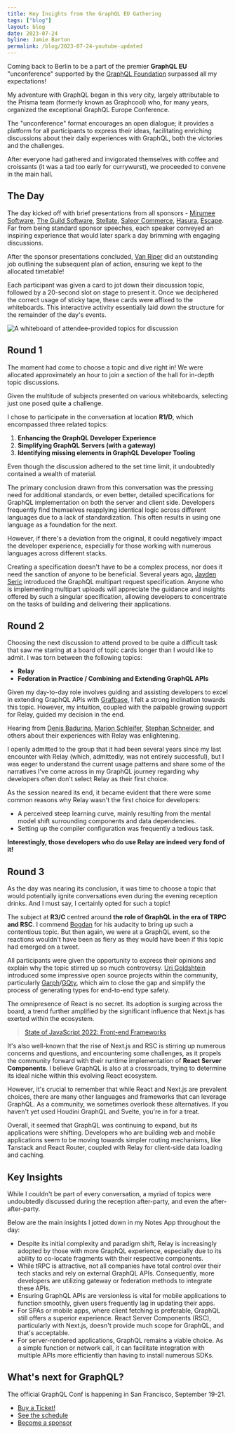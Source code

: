 ```yaml
---
title: Key Insights from the GraphQL EU Gathering
tags: ["blog"]
layout: blog
date: 2023-07-24
byline: Jamie Barton
permalink: /blog/2023-07-24-youtube-updated
---
```


Coming back to Berlin to be a part of the premier **GraphQL EU** "unconference" supported by the [GraphQL Foundation](/foundation/) surpassed all my expectations!

My adventure with GraphQL began in this very city, largely attributable to the Prisma team (formerly known as Graphcool) who, for many years, organized the exceptional GraphQL Europe Conference.

The "unconference" format encourages an open dialogue; it provides a platform for all participants to express their ideas, facilitating enriching discussions about their daily experiences with GraphQL, both the victories and the challenges.

After everyone had gathered and invigorated themselves with coffee and croissants (it was a tad too early for currywurst), we proceeded to convene in the main hall.

## The Day

The day kicked off with brief presentations from all sponsors - [Mirumee Software](https://mirumee.com/), [The Guild Software](https://the-guild.dev/), [Stellate](https://stellate.co/), [Saleor Commerce](https://saleor.io/), [Hasura](https://hasura.io/), [Escape](https://escape.tech/). Far from being standard sponsor speeches, each speaker conveyed an inspiring experience that would later spark a day brimming with engaging discussions.

After the sponsor presentations concluded, [Van Riper](https://twitter.com/vanriper) did an outstanding job outlining the subsequent plan of action, ensuring we kept to the allocated timetable!

Each participant was given a card to jot down their discussion topic, followed by a 20-second slot on stage to present it. Once we deciphered the correct usage of sticky tape, these cards were affixed to the whiteboards. This interactive activity essentially laid down the structure for the remainder of the day's events.

![A whiteboard of attendee-provided topics for discussion](/img/blog/2023-07-21-key-insights-from-the-graphql-eu-gathering/whiteboard.jpg)

## Round 1

The moment had come to choose a topic and dive right in! We were allocated approximately an hour to join a section of the hall for in-depth topic discussions.

Given the multitude of subjects presented on various whiteboards, selecting just one posed quite a challenge.

I chose to participate in the conversation at location **R1/D**, which encompassed three related topics:

1. **Enhancing the GraphQL Developer Experience**
2. **Simplifying GraphQL Servers (with a gateway)**
3. **Identifying missing elements in GraphQL Developer Tooling**

Even though the discussion adhered to the set time limit, it undoubtedly contained a wealth of material.

The primary conclusion drawn from this conversation was the pressing need for additional standards, or even better, detailed specifications for GraphQL implementation on both the server and client side. Developers frequently find themselves reapplying identical logic across different languages due to a lack of standardization. This often results in using one language as a foundation for the next.

However, if there's a deviation from the original, it could negatively impact the developer experience, especially for those working with numerous languages across different stacks.

Creating a specification doesn't have to be a complex process, nor does it need the sanction of anyone to be beneficial. Several years ago, [Jayden Seric](https://github.com/jaydenseric/graphql-multipart-request-spec) introduced the GraphQL multipart request specification. Anyone who is implementing multipart uploads will appreciate the guidance and insights offered by such a singular specification, allowing developers to concentrate on the tasks of building and delivering their applications.

## Round 2

Choosing the next discussion to attend proved to be quite a difficult task that saw me staring at a board of topic cards longer than I would like to admit. I was torn between the following topics:

- **Relay**
- **Federation in Practice / Combining and Extending GraphQL APIs**

Given my day-to-day role involves guiding and assisting developers to excel in extending GraphQL APIs with [Grafbase](https://grafbase.com), I felt a strong inclination towards this topic. However, my intuition, coupled with the palpable growing support for Relay, guided my decision in the end.

Hearing from [Denis Badurina](https://twitter.com/enisdenjo), [Marion Schleifer](https://twitter.com/rubydwarf), [Stephan Schneider](https://twitter.com/zcei_GER), and others about their experiences with Relay was enlightening.

I openly admitted to the group that it had been several years since my last encounter with Relay (which, admittedly, was not entirely successful), but I was eager to understand the current usage patterns and share some of the narratives I've come across in my GraphQL journey regarding why developers often don't select Relay as their first choice.

As the session neared its end, it became evident that there were some common reasons why Relay wasn't the first choice for developers:

- A perceived steep learning curve, mainly resulting from the mental model shift surrounding components and data dependencies.
- Setting up the compiler configuration was frequently a tedious task.

**Interestingly, those developers who do use Relay are indeed very fond of it!**

## Round 3

As the day was nearing its conclusion, it was time to choose a topic that would potentially ignite conversations even during the evening reception drinks. And I must say, I certainly opted for such a topic!

The subject at **R3/C** centred around **the role of GraphQL in the era of TRPC and RSC**. I commend [Bogdan](https://twitter.com/soarebo) for his audacity to bring up such a contentious topic. But then again, we were at a GraphQL event, so the reactions wouldn't have been as fiery as they would have been if this topic had emerged on a tweet.

All participants were given the opportunity to express their opinions and explain why the topic stirred up so much controversy. [Uri Goldshtein](https://twitter.com/UriGoldshtein) introduced some impressive open source projects within the community, particularly [Garph](https://garph.dev/)/[GQty](https://gqty.dev/), which aim to close the gap and simplify the process of generating types for end-to-end type safety.

The omnipresence of React is no secret. Its adoption is surging across the board, a trend further amplified by the significant influence that Next.js has exerted within the ecosystem.

> [State of JavaScript 2022: Front-end Frameworks](https://2022.stateofjs.com/en-US/libraries/front-end-frameworks/)

It's also well-known that the rise of Next.js and RSC is stirring up numerous concerns and questions, and encountering some challenges, as it propels the community forward with their runtime implementation of **React Server Components**. I believe GraphQL is also at a crossroads, trying to determine its ideal niche within this evolving React ecosystem.

However, it's crucial to remember that while React and Next.js are prevalent choices, there are many other languages and frameworks that can leverage GraphQL. As a community, we sometimes overlook these alternatives. If you haven't yet used Houdini GraphQL and Svelte, you're in for a treat.

Overall, it seemed that GraphQL was continuing to expand, but its applications were shifting. Developers who are building web and mobile applications seem to be moving towards simpler routing mechanisms, like Tanstack and React Router, coupled with Relay for client-side data loading and caching.

## Key Insights

While I couldn't be part of every conversation, a myriad of topics were undoubtedly discussed during the reception after-party, and even the after-after-party.

Below are the main insights I jotted down in my Notes App throughout the day:

- Despite its initial complexity and paradigm shift, Relay is increasingly adopted by those with more GraphQL experience, especially due to its ability to co-locate fragments with their respective components.
- While tRPC is attractive, not all companies have total control over their tech stacks and rely on external GraphQL APIs. Consequently, more developers are utilizing gateway or federation methods to integrate these APIs.
- Ensuring GraphQL APIs are versionless is vital for mobile applications to function smoothly, given users frequently lag in updating their apps.
- For SPAs or mobile apps, where client fetching is preferable, GraphQL still offers a superior experience. React Server Components (RSC), particularly with Next.js, doesn't provide much scope for GraphQL, and that's acceptable.
- For server-rendered applications, GraphQL remains a viable choice. As a simple function or network call, it can facilitate integration with multiple APIs more efficiently than having to install numerous SDKs.

## What's next for GraphQL?

The official GraphQL Conf is happening in San Francisco, September 19-21.

- [Buy a Ticket!](https://graphql.org/conf/#attend)
- [See the schedule](https://graphql.org/conf/schedule/)
- [Become a sponsor](https://graphql.org/conf/sponsor/)
